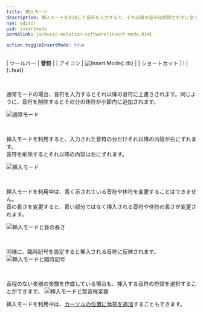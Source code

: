 ```yaml
---
title: 挿入モード
description: 挿入モードを利用して音符を入力すると、それ以降の音符は削除されずに全て右にずれます。挿入した音符を削除すると、それ以降の音符は全て左にずれます。音符や休符の挿入は、「音符」ツールバーの音符のアイコンをクリックしてください。
nav: editor
pid: insertmode
permalink: ja/music-notation-software/insert-mode.html

action.toggleInsertMode: true
---
```


| ツールバー | **音符** |
| アイコン | ![Insert Mode](https://prod.flat-cdn.com/img/icons/editorActions/insertMode.svg){:.tb} |
| ショートカット | <span class="kb-container"><span class="kb">I</span></span> |
{:.feat}

<br>

通常モードの場合、音符を入力するとそれ以降の音符に上書きされます。同じように、音符を削除するとその分の休符が小節内に追加されます。

![通常モード](/help/assets/img/editor-ja/replaceMode.gif)

<br>

挿入モードを利用すると、入力された音符の分だけそれ以降の内容が右にずれます。
<br>音符を削除するとそれ以降の内容は左にずれます。

![挿入モード](/help/assets/img/editor-ja/insertMode.gif)

<br>

挿入モードを利用中は、青く示されている音符や休符を変更することはできません。
<br>音の長さを変更すると、青い部分ではなく挿入される音符や休符の長さが変更されます。 

![挿入モードと音の長さ](/help/assets/img/editor-ja/insertMode-duration.gif)

<br>

同様に、臨時記号を設定すると挿入される音符に反映されます。 
![挿入モードと臨時記号](/help/assets/img/editor-ja/insertMode-accidental.gif)

<br>

音程のない楽器の楽譜を作成している場合も、挿入する音符の符頭を選択することができます。
![挿入モードと無音程楽器](/help/assets/img/editor-ja/insertMode-notehead.gif)

挿入モードを利用中は、[カーソルの位置に休符を追加](/help/ja/music-notation-software/insert-rest.html)することもできます。